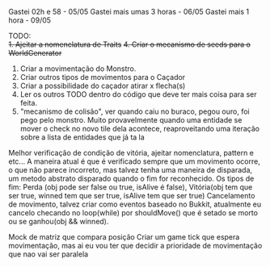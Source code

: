 Gastei 02h e 58 - 05/05
Gastei mais umas 3 horas - 06/05
Gastei mais 1 hora - 09/05

TODO:<br>
~~1. Ajeitar a nomenclatura de Traits~~
~~4. Criar o mecanismo de seeds para o WorldGenerator~~

1. Criar a movimentação do Monstro.
2. Criar outros tipos de movimentos para o Caçador
3. Criar a possibilidade do caçador atirar x flecha(s)
4. Ler os outros TODO dentro do código que deve ter mais coisa para ser feita.
5. "mecanismo de colisão", ver quando caiu no buraco, pegou ouro, foi pego pelo monstro.
Muito provavelmente quando uma entidade se mover o check no novo tile dela acontece, reaproveitando uma iteração
sobre a lista de entidades que já ta la

Melhor verificação de condição de vitória, ajeitar nomenclatura, pattern e etc... 
A maneira atual é que é verificado sempre que um movimento ocorre, o que não parece incorreto, mas talvez
tenha uma maneira de disparada, um metodo abstrato disparado quando o fim for reconhecido.
Os tipos de fim: Perda (obj pode ser false ou true, isAlive é false), Vitória(obj tem que ser true,
winned tem que ser true, isAlive tem que ser true)
Cancelamento de movimento, talvez criar como eventos baseado no Bukkit, atualmente eu cancelo checando
no loop(while) por shouldMove() que é setado se morto ou se ganhou(obj && winned).


Mock de matriz que compara posição 
Criar um game tick que espera movimentação, mas ai eu vou ter
que decidir a prioridade de movimentação que nao vai ser
paralela
